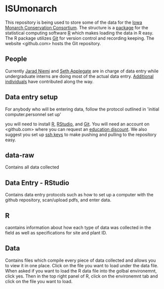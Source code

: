 # ISUmonarch

This repository is being used to store some of the data for the 
[Iowa Monarch Conservation Consortium](https://monarch.ent.iastate.edu/).
The structure is a [package](http://r-pkgs.had.co.nz/) for the statistical 
computing software [R](https://www.r-project.org/) which makes loading the data
in R easy.
The R package utilizes 
[Git](https://git-scm.com/) for version control and recording keeping.
The website <github.com> hosts the Git repository.

## People

Currently 
[Jarad Niemi](https://monarch.ent.iastate.edu/people/jarad-niemi) and 
[Seth Applegate](https://monarch.ent.iastate.edu/people/seth-appelgate)
are in charge of data entry while undergraduate interns are doing most of the actual data entry. 
[Additional individuals](https://github.com/jarad/ISUmonarch/graphs/contributors)
have contributed along the way.

## Data entry setup

For anybody who will be entering data, follow the protocol outlined in 'initial computer.personnel set up'

you will need to install 
[R](https://www.r-project.org/),
[RStudio](https://www.rstudio.com/products/rstudio/#Desktop), and
[Git](https://git-scm.com/downloads).
You will need an account on <github.com> where you can request an 
[education discount](https://education.github.com/).
We also suggest you set up 
[ssh keys](https://www.r-bloggers.com/rstudio-pushing-to-github-with-ssh-authentication/)
to make pushing and pulling to the repository easy. 

## data-raw

Contains all data collected

## Data Entry - RStudio

Contains data entry protocols such as how to set up a computer with the github repository, scan/upload pdfs, and enter data.

## R

caontains information about how each type of data was collected in the field as well as specifications for site and plant ID. 

## Data

Contains files which compile every piece of data collected and allows you to view it in one place. 
Click on the file you want to load under the data file. When asked if you want to load the R data file into the golbal environemnt, click yes. Then in the top right panel of R, click on the environemnt tab and click on the file you want to load. 
